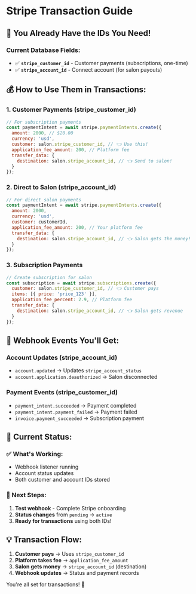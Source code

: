 # Stripe Transaction Guide

## 🎯 **You Already Have the IDs You Need!**

### **Current Database Fields:**
- ✅ **`stripe_customer_id`** - Customer payments (subscriptions, one-time)
- ✅ **`stripe_account_id`** - Connect account (for salon payouts)

## 💰 **How to Use Them in Transactions:**

### **1. Customer Payments (stripe_customer_id)**
```javascript
// For subscription payments
const paymentIntent = await stripe.paymentIntents.create({
  amount: 2000, // $20.00
  currency: 'usd',
  customer: salon.stripe_customer_id, // 👈 Use this!
  application_fee_amount: 200, // Platform fee
  transfer_data: {
    destination: salon.stripe_account_id, // 👈 Send to salon!
  }
});
```

### **2. Direct to Salon (stripe_account_id)**
```javascript
// For direct salon payments
const paymentIntent = await stripe.paymentIntents.create({
  amount: 2000,
  currency: 'usd',
  customer: customerId,
  application_fee_amount: 200, // Your platform fee
  transfer_data: {
    destination: salon.stripe_account_id, // 👈 Salon gets the money!
  }
});
```

### **3. Subscription Payments**
```javascript
// Create subscription for salon
const subscription = await stripe.subscriptions.create({
  customer: salon.stripe_customer_id, // 👈 Customer pays
  items: [{ price: 'price_123' }],
  application_fee_percent: 2.9, // Platform fee
  transfer_data: {
    destination: salon.stripe_account_id, // 👈 Salon gets revenue
  }
});
```

## 🔄 **Webhook Events You'll Get:**

### **Account Updates (stripe_account_id)**
- `account.updated` → Updates `stripe_account_status`
- `account.application.deauthorized` → Salon disconnected

### **Payment Events (stripe_customer_id)**
- `payment_intent.succeeded` → Payment completed
- `payment_intent.payment_failed` → Payment failed
- `invoice.payment_succeeded` → Subscription payment

## 🚀 **Current Status:**

### **✅ What's Working:**
- Webhook listener running
- Account status updates
- Both customer and account IDs stored

### **🎯 Next Steps:**
1. **Test webhook** - Complete Stripe onboarding
2. **Status changes** from `pending` → `active`
3. **Ready for transactions** using both IDs!

## 💡 **Transaction Flow:**
1. **Customer pays** → Uses `stripe_customer_id`
2. **Platform takes fee** → `application_fee_amount`
3. **Salon gets money** → `stripe_account_id` (destination)
4. **Webhook updates** → Status and payment records

You're all set for transactions! 🎉
